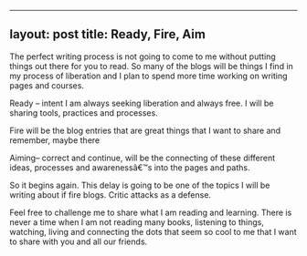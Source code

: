 ----
layout: post
title: Ready, Fire, Aim
----
The perfect writing process is not going to come to me
without putting things out there for you to read. So many of the blogs will be
things I find in my process of liberation and I plan to spend more time working
on writing pages and courses.

Ready – intent I am always seeking liberation and always free. I
will be sharing tools, practices and processes.

Fire will be the blog entries that are great things that I want to share and
remember, maybe there

Aiming– correct and continue, will be the connecting of these different ideas,
processes and awarenessâ€™s into the pages and paths.

So it begins again. This delay is going to be one of the topics I will be
writing about if fire blogs. Critic attacks as a defense.

Feel free to challenge me to share what I am reading and learning. There is
never a time when I am not reading many books, listening to things, watching,
living and connecting the dots that seem so cool to me that I want to share
with you and all our friends.
